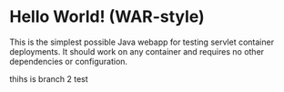 Hello World! (WAR-style)
===============

This is the simplest possible Java webapp for testing servlet container deployments.  It should work on any container and requires no other dependencies or configuration.

thihs is branch 2 
test
